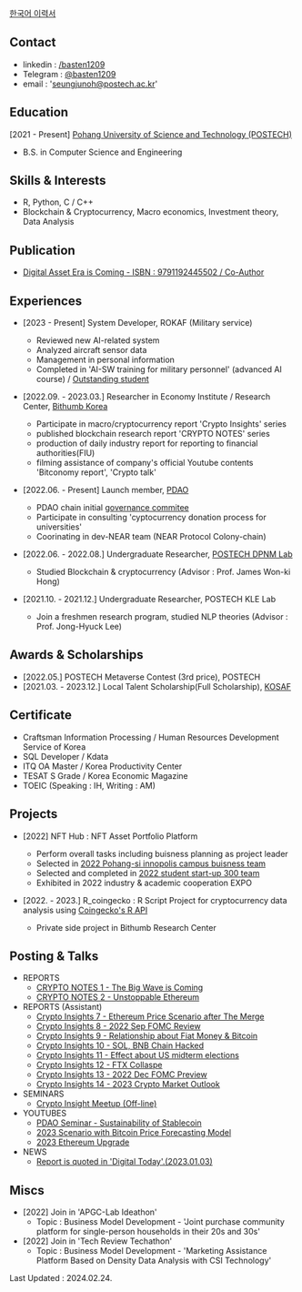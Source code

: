 [한국어 이력서](./korean.md)

## Contact

 - linkedin : [/basten1209](https://www.linkedin.com/in/basten1209/)
 - Telegram : [@basten1209](htps:/t.me/basten1209)
 - email : 'seungjunoh@postech.ac.kr'

## Education

[2021 - Present] [Pohang University of Science and Technology (POSTECH)](https://www.postech.ac.kr/)
- B.S. in Computer Science and Engineering

## Skills & Interests

 - R, Python, C / C++
 - Blockchain & Cryptocurrency, Macro economics, Investment theory, Data Analysis

## Publication

 - [Digital Asset Era is Coming - ISBN : 9791192445502 / Co-Author](https://product.kyobobook.co.kr/detail/S000209213039)

## Experiences

 - [2023 - Present] System Developer, ROKAF (Military service)
   - Reviewed new AI-related system
   - Analyzed aircraft sensor data
   - Management in personal information
   - Completed in 'AI-SW training for military personnel'  (advanced AI course) / [Outstanding student](https://www.broof.io/search/4e1ec599?token=f15f71a6-3b49-43fb-879d-e5284e070580&utm_source=email&utm_medium=link&utm_campaign=view)
     
 - [2022.09. - 2023.03.] Researcher in Economy Institute / Research Center, [Bithumb Korea](https://www.bithumbcorp.com)
   - Participate in macro/cryptocurrency report 'Crypto Insights' series
   - published blockchain research report 'CRYPTO NOTES' series
   - production of daily industry report for reporting to financial authorities(FIU)
   - filming assistance of company's official Youtube contents 'Bitconomy report', 'Crypto talk'
    
 - [2022.06. - Present] Launch member, [PDAO](https://dao.postech.ac.kr)
   - PDAO chain initial [governance commitee](https://github.com/postech-dao/pdao/blob/finalized/reserved/members/%EC%98%A4%EC%8A%B9%EC%A4%80.json)
   - Participate in consulting 'cyptocurrency donation process for universities'
   - Coorinating in dev-NEAR team (NEAR Protocol Colony-chain)

 - [2022.06. - 2022.08.] Undergraduate Researcher, [POSTECH DPNM Lab](https://dpnm.postech.ac.kr)
   - Studied Blockchain & cryptocurrency (Advisor : Prof. James Won-ki Hong)

 - [2021.10. - 2021.12.] Undergraduate Researcher, POSTECH KLE Lab
   - Join a freshmen research program, studied NLP theories (Advisor : Prof. Jong-Hyuck Lee)

## Awards & Scholarships

 - [2022.05.] POSTECH Metaverse Contest (3rd price), POSTECH
 - [2021.03. - 2023.12.] Local Talent Scholarship(Full Scholarship), [KOSAF](https://www.kosaf.go.kr/ko/main.do)

## Certificate

 - Craftsman Information Processing / Human Resources Development Service of Korea
 - SQL Developer / Kdata
 - ITQ OA Master / Korea Productivity Center
 - TESAT S Grade / Korea Economic Magazine
 - TOEIC (Speaking : IH, Writing : AM)

## Projects

 - [2022] NFT Hub : NFT Asset Portfolio Platform
   - Perform overall tasks including buisness planning as project leader
   - Selected in [2022 Pohang-si innopolis campus buisness team](http://innopolis.postech.ac.kr/business_notice/?mod=document&uid=402)
   - Selected and completed in [2022 student start-up 300 team](http://u300.kr)
   - Exhibited in 2022 industry & academic cooperation EXPO

  - [2022. - 2023.] R_coingecko : R Script Project for cryptocurrency data analysis using [Coingecko's R API](https://github.com/next-game-solutions/geckor)
    - Private side project in Bithumb Research Center
   
## Posting & Talks

 - REPORTS
   - [CRYPTO NOTES 1 - The Big Wave is Coming](https://cafe.bithumb.com/view/board-contents/1643426)
   - [CRYPTO NOTES 2 - Unstoppable Ethereum](https://cafe.bithumb.com/view/board-contents/1643513)
 - REPORTS (Assistant)
   - [Crypto Insights 7 - Ethereum Price Scenario after The Merge](https://cafe.bithumb.com/view/board-contents/1643142)
   - [Crypto Insights 8 - 2022 Sep FOMC Review](https://cafe.bithumb.com/view/board-contents/1643166)
   - [Crypto Insights 9 - Relationship about Fiat Money & Bitcoin](https://cafe.bithumb.com/view/board-contents/1643203)
   - [Crypto Insights 10 - SOL, BNB Chain Hacked](https://cafe.bithumb.com/view/board-contents/1643244)
   - [Crypto Insights 11 - Effect about US midterm elections](https://cafe.bithumb.com/view/board-contents/1643271)
   - [Crypto Insights 12 - FTX Collaspe](https://cafe.bithumb.com/view/board-contents/1643331)
   - [Crypto Insights 13 - 2022 Dec FOMC Preview](https://cafe.bithumb.com/view/board-contents/1643379)
   - [Crypto Insights 14 - 2023 Crypto Market Outlook](https://cafe.bithumb.com/view/board-contents/1643474)
 - SEMINARS
   - [Crypto Insight Meetup (Off-line)](https://cafe.bithumb.com/view/board-contents/1643596)
 - YOUTUBES
   - [PDAO Seminar - Sustainability of Stablecoin](https://www.youtube.com/watch?v=JPWadiUZbDk)
   - [2023 Scenario with Bitcoin Price Forecasting Model](https://www.youtube.com/watch?v=eEGywng_f70)
   - [2023 Ethereum Upgrade](https://www.youtube.com/watch?v=MC3TAsfnIWQ)
 - NEWS
   - [Report is quoted in 'Digital Today'.(2023.01.03)](https://www.digitaltoday.co.kr/news/articleView.html?idxno=467696)


## Miscs

 - [2022] Join in 'APGC-Lab Ideathon'
   - Topic : Business Model Development - 'Joint purchase community platform for single-person households in their 20s and 30s'
 - [2022] Join in 'Tech Review Techathon'
   - Topic : Business Model Development - 'Marketing Assistance Platform Based on Density Data Analysis with CSI Technology'


Last Updated : 2024.02.24.
